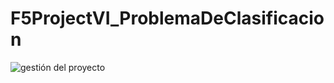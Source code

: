 # F5ProjectVI_ProblemaDeClasificacion
![gestión del proyecto](https://anthonycpcode.atlassian.net/jira/software/projects/AIR/boards/34?atlOrigin=eyJpIjoiMWExNWM0YWYwYmIxNDY0ZmEwMjFhOThlMGI1MjAzNjQiLCJwIjoiaiJ9)
